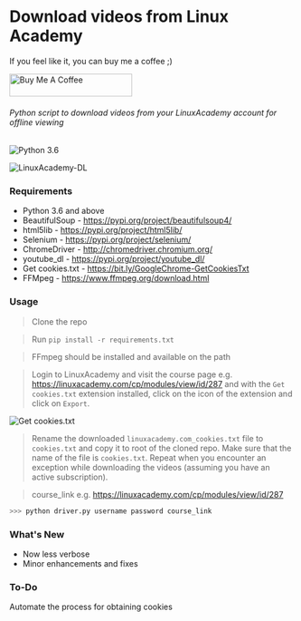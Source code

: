 # Download videos from Linux Academy

If you feel like it, you can buy me a coffee ;)

<a href="https://www.buymeacoffee.com/andynguyen" target="_blank"><img src="https://cdn.buymeacoffee.com/buttons/v2/default-orange.png" alt="Buy Me A Coffee" style="height: 40px !important;width: 217px !important;" ></a>

###### Python script to download videos from your LinuxAcademy account for offline viewing
![Python 3.6](https://img.shields.io/badge/python-3.6-blue.svg)

![LinuxAcademy-DL](https://i.imgur.com/RBPjtsv.png)

### Requirements
- Python 3.6 and above
- BeautifulSoup - https://pypi.org/project/beautifulsoup4/
- html5lib - https://pypi.org/project/html5lib/
- Selenium - https://pypi.org/project/selenium/
- ChromeDriver - http://chromedriver.chromium.org/
- youtube_dl - https://pypi.org/project/youtube_dl/
- Get cookies.txt - https://bit.ly/GoogleChrome-GetCookiesTxt
- FFMpeg - https://www.ffmpeg.org/download.html

### Usage

> Clone the repo

> Run `pip install -r requirements.txt`

> FFmpeg should be installed and available on the path

> Login to LinuxAcademy and visit the course page e.g. https://linuxacademy.com/cp/modules/view/id/287 and with the `Get cookies.txt` extension installed, click on the icon of the extension and click on `Export`. 

![Get cookies.txt](https://i.imgur.com/BND0mvs.png)

> Rename the downloaded `linuxacademy.com_cookies.txt` file to `cookies.txt` and copy it to root of the cloned repo. Make sure that the name of the file is ``cookies.txt``. Repeat when you encounter an exception while downloading the videos (assuming you have an active subscription).

> course_link e.g. https://linuxacademy.com/cp/modules/view/id/287

``` python
>>> python driver.py username password course_link
```
### What's New

 - Now less verbose
 - Minor enhancements and fixes

### To-Do
Automate the process for obtaining cookies
